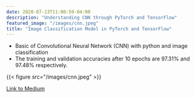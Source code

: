 ```yaml
---
date: 2020-07-23T11:00:59-04:00
description: "Understanding CNN through PyTorch and TensorFlow"
featured_image: "/images/cnn.jpeg"
title: "Image Classification Model in PyTorch and TensorFlow"
---
```


* Basic of Convolutional Neural Network (CNN) with python and image classification
* The training and validation accuracies after 10 epochs are 97.31% and 97.48% respectively.



{{< figure src="/images/cnn.jpeg" >}}

[Link to Medium](https://medium.com/@muthu1698/image-classification-model-in-pytorch-and-tensorflow-25259cde8830)
